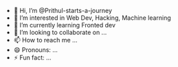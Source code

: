 - 👋 Hi, I’m @Prithul-starts-a-journey
- 👀 I’m interested in Web Dev, Hacking, Machine learning 
- 🌱 I’m currently learning Fronted dev
- 💞️ I’m looking to collaborate on ...
- 📫 How to reach me ...
- 😄 Pronouns: ...
- ⚡ Fun fact: ...

<!---
Prithul-starts-a-journey/Prithul-starts-a-journey is a ✨ special ✨ repository because its `README.md` (this file) appears on your GitHub profile.
You can click the Preview link to take a look at your changes.
--->
